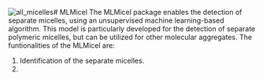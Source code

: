 ![all_micelles](https://github.com/user-attachments/assets/04ece5ba-d3cd-4718-bb94-b065e3ea095a)# MLMicel
The MLMicel package enables the detection of separate micelles, using an unsupervised machine learning-based algorithm. This model is particularly developed for the detection of separate polymeric micelles, but can be utilized for other molecular aggregates.
The funtionalities of the MLMicel are:
1. Identification of the separate micelles.
2. 
